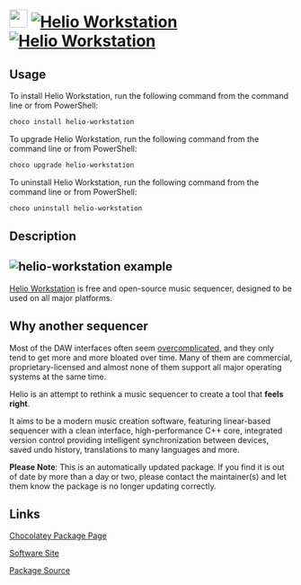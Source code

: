 ﻿# <img src="https://cdn.jsdelivr.net/gh/mkevenaar/chocolatey-packages@04dc5eb5743f7aec66c0fd7a583fe56cb80aa51a/icons/helio-workstation.png" width="32" height="32"/> [![Helio Workstation](https://img.shields.io/chocolatey/v/helio-workstation.svg?label=Helio+Workstation)](https://chocolatey.org/packages/helio-workstation) [![Helio Workstation](https://img.shields.io/chocolatey/dt/helio-workstation.svg)](https://chocolatey.org/packages/helio-workstation)

## Usage
To install Helio Workstation, run the following command from the command line or from PowerShell:
```powershell
choco install helio-workstation
```

To upgrade Helio Workstation, run the following command from the command line or from PowerShell:
```powershell
choco upgrade helio-workstation
```

To uninstall Helio Workstation, run the following command from the command line or from PowerShell:
```powershell
choco uninstall helio-workstation
```

## Description
## ![helio-workstation example](https://cdn.jsdelivr.net/gh/helio-fm/helio-workstation@30a8ba6b1ab4d5421887dce9fc0eae77e3c266fc/Resources/screen-v2.png)

[Helio Workstation](https://helio.fm) is free and open-source music sequencer, designed to be used on all major platforms.

## Why another sequencer

Most of the DAW interfaces often seem [overcomplicated](http://mashable.com/2015/09/18/german-u-boat/), and they only tend to get more and more bloated over time. Many of them are commercial, proprietary-licensed and almost none of them support all major operating systems at the same time.

Helio is an attempt to rethink a music sequencer to create a tool that **feels right**.

It aims to be a modern music creation software, featuring linear-based sequencer with a clean interface, high-performance C++ core, integrated version control providing intelligent synchronization between devices, saved undo history, translations to many languages and more.

**Please Note**: This is an automatically updated package. If you find it is
out of date by more than a day or two, please contact the maintainer(s) and
let them know the package is no longer updating correctly.


## Links
[Chocolatey Package Page](https://chocolatey.org/packages/helio-workstation)

[Software Site](https://helio.fm/)

[Package Source](https://github.com/mkevenaar/chocolatey-packages/tree/master/automatic/helio-workstation)

